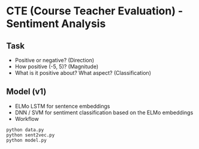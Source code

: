 # CTE (Course Teacher Evaluation) - Sentiment Analysis

## Task
  * Positive or negative? (Direction)
  * How positive (-5, 5)? (Magnitude)
  * What is it positive about? What aspect? (Classification)

## Model (v1)
* ELMo LSTM for sentence embeddings
* DNN / SVM for sentiment classification based on the ELMo embeddings
* Workflow
```
python data.py
python sent2vec.py
python model.py
```

